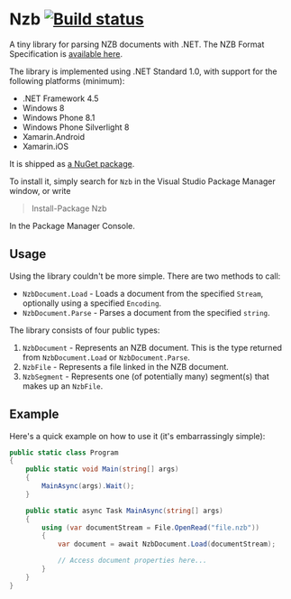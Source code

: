 # Nzb [![Build status](https://ci.appveyor.com/api/projects/status/y6l7t6xfjb1dtb7j/branch/master?svg=true)](https://ci.appveyor.com/project/khellang/nzb/branch/master)

A tiny library for parsing NZB documents with .NET. The NZB Format Specification is [available here](http://wiki.sabnzbd.org/nzb-specs).

The library is implemented using .NET Standard 1.0, with support for the following platforms (minimum):

 - .NET Framework 4.5
 - Windows 8
 - Windows Phone 8.1
 - Windows Phone Silverlight 8
 - Xamarin.Android
 - Xamarin.iOS

It is shipped as [a NuGet package](https://www.nuget.org/packages/Nzb).

To install it, simply search for `Nzb` in the Visual Studio Package Manager window, or write

> Install-Package Nzb

In the Package Manager Console.

## Usage

Using the library couldn't be more simple. There are two methods to call:

 - `NzbDocument.Load` - Loads a document from the specified `Stream`, optionally using a specified `Encoding`.
 - `NzbDocument.Parse` - Parses a document from the specified `string`.

The library consists of four public types:

 1. `NzbDocument` - Represents an NZB document. This is the type returned from `NzbDocument.Load` or `NzbDocument.Parse`.
 2. `NzbFile` - Represents a file linked in the NZB document.
 3. `NzbSegment` - Represents one (of potentially many) segment(s) that makes up an `NzbFile`.

## Example

Here's a quick example on how to use it (it's embarrassingly simple):

```csharp
public static class Program
{
    public static void Main(string[] args)
    {
        MainAsync(args).Wait();
    }

    public static async Task MainAsync(string[] args)
    {
        using (var documentStream = File.OpenRead("file.nzb"))
        {
            var document = await NzbDocument.Load(documentStream);

            // Access document properties here...
        }
    }
}
```
